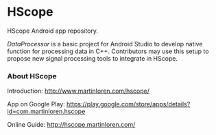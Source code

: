 # HScope
HScope Android app repository.

*DataProcessor* is a basic project for Android Studio to develop native function for processing data in C++. Contributors may use this setup to propose new signal processing tools to integrate in HScope.


### About HScope

Introduction: http://www.martinloren.com/hscope/

App on Google Play: https://play.google.com/store/apps/details?id=com.martinloren.hscope

Online Guide: http://hscope.martinloren.com/
